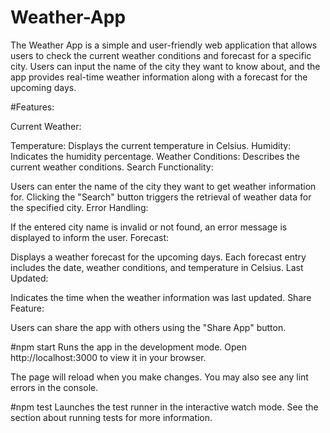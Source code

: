 # Weather-App

The Weather App is a simple and user-friendly web application that allows users to check the current weather conditions and forecast for a specific city. Users can input the name of the city they want to know about, and the app provides real-time weather information along with a forecast for the upcoming days.

#Features:

Current Weather:

Temperature: Displays the current temperature in Celsius.
Humidity: Indicates the humidity percentage.
Weather Conditions: Describes the current weather conditions.
Search Functionality:

Users can enter the name of the city they want to get weather information for.
Clicking the "Search" button triggers the retrieval of weather data for the specified city.
Error Handling:

If the entered city name is invalid or not found, an error message is displayed to inform the user.
Forecast:

Displays a weather forecast for the upcoming days.
Each forecast entry includes the date, weather conditions, and temperature in Celsius.
Last Updated:

Indicates the time when the weather information was last updated.
Share Feature:

Users can share the app with others using the "Share App" button.

#npm start
Runs the app in the development mode.
Open http://localhost:3000 to view it in your browser.

The page will reload when you make changes.
You may also see any lint errors in the console.

#npm test
Launches the test runner in the interactive watch mode.
See the section about running tests for more information.

